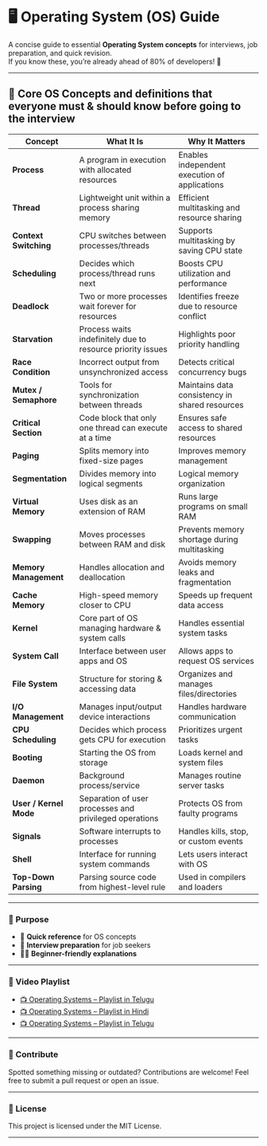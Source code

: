 # 🖥️ Operating System (OS) Guide

A concise guide to essential **Operating System concepts** for interviews, job preparation, and quick revision.  
If you know these, you’re already ahead of 80% of developers! 🚀

---

## 📌 Core OS Concepts and definitions that everyone must & should know before going to the interview 

| Concept            | What It Is                                                                 | Why It Matters                                                                 |
|--------------------|-----------------------------------------------------------------------------|--------------------------------------------------------------------------------|
| **Process**        | A program in execution with allocated resources                            | Enables independent execution of applications                                  |
| **Thread**         | Lightweight unit within a process sharing memory                           | Efficient multitasking and resource sharing                                    |
| **Context Switching** | CPU switches between processes/threads                                 | Supports multitasking by saving CPU state                                      |
| **Scheduling**     | Decides which process/thread runs next                                      | Boosts CPU utilization and performance                                         |
| **Deadlock**       | Two or more processes wait forever for resources                           | Identifies freeze due to resource conflict                                     |
| **Starvation**     | Process waits indefinitely due to resource priority issues                 | Highlights poor priority handling                                              |
| **Race Condition** | Incorrect output from unsynchronized access                                | Detects critical concurrency bugs                                              |
| **Mutex / Semaphore** | Tools for synchronization between threads                              | Maintains data consistency in shared resources                                 |
| **Critical Section** | Code block that only one thread can execute at a time                    | Ensures safe access to shared resources                                        |
| **Paging**         | Splits memory into fixed-size pages                                         | Improves memory management                                                     |
| **Segmentation**   | Divides memory into logical segments                                        | Logical memory organization                                                    |
| **Virtual Memory** | Uses disk as an extension of RAM                                            | Runs large programs on small RAM                                               |
| **Swapping**       | Moves processes between RAM and disk                                        | Prevents memory shortage during multitasking                                   |
| **Memory Management** | Handles allocation and deallocation                                    | Avoids memory leaks and fragmentation                                          |
| **Cache Memory**   | High-speed memory closer to CPU                                             | Speeds up frequent data access                                                 |
| **Kernel**         | Core part of OS managing hardware & system calls                           | Handles essential system tasks                                                 |
| **System Call**    | Interface between user apps and OS                                          | Allows apps to request OS services                                             |
| **File System**    | Structure for storing & accessing data                                      | Organizes and manages files/directories                                        |
| **I/O Management** | Manages input/output device interactions                                   | Handles hardware communication                                                 |
| **CPU Scheduling** | Decides which process gets CPU for execution                               | Prioritizes urgent tasks                                                       |
| **Booting**        | Starting the OS from storage                                               | Loads kernel and system files                                                  |
| **Daemon**         | Background process/service                                                 | Manages routine server tasks                                                   |
| **User / Kernel Mode** | Separation of user processes and privileged operations                 | Protects OS from faulty programs                                               |
| **Signals**        | Software interrupts to processes                                           | Handles kills, stop, or custom events                                          |
| **Shell**          | Interface for running system commands                                      | Lets users interact with OS                                                    |
| **Top-Down Parsing** | Parsing source code from highest-level rule                              | Used in compilers and loaders                                                  |

---

### 🎯 Purpose
- 📖 **Quick reference** for OS concepts  
- 💼 **Interview preparation** for job seekers  
- 🧑‍💻 **Beginner-friendly explanations**  

---

### 🎥 Video Playlist

- [📺 Operating Systems – Playlist in Telugu](https://www.youtube.com/playlist?list=PL06g_pc9cPAi4oJUlEW0DrIPv09amn-bW)
- [📺 Operating Systems – Playlist in Hindi](https://www.youtube.com/playlist?list=PLxCzCOWd7aiGz9donHRrE9I3Mwn6XdP8p)
- [📺 Operating Systems – Playlist in Telugu]()

---

### 🙌 Contribute

Spotted something missing or outdated? Contributions are welcome!
Feel free to submit a pull request or open an issue.

---

### 📄 License
This project is licensed under the MIT License.

---
